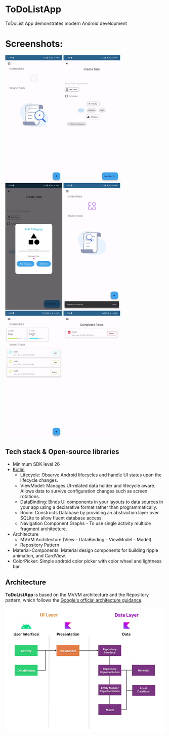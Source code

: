 <h1>ToDoListApp</h1>


<p >  
ToDoList App demonstrates modern Android development 
</p>

# Screenshots:
<img src="/screenshots/1.jpg" height="400px"/> <img src="/screenshots/2.jpg" height="400px"/>
<img src="/screenshots/4.jpg" height="400px"/> 
<img src="/screenshots/5.jpg" height="400px"/> 
<img src="/screenshots/6.jpg" height="400px"/> <img src="/screenshots/7.jpg" height="400px"/>


## Tech stack & Open-source libraries
- Minimum SDK level 26
- [Kotlin](https://kotlinlang.org/)
  - Lifecycle: Observe Android lifecycles and handle UI states upon the lifecycle changes.
  - ViewModel: Manages UI-related data holder and lifecycle aware. Allows data to survive configuration changes such as screen rotations.
  - DataBinding: Binds UI components in your layouts to data sources in your app using a declarative format rather than programmatically.
  - Room: Constructs Database by providing an abstraction layer over SQLite to allow fluent database access.
  - Navigation Component Graphs - To use single activity multiple fragment architecture.
- Architecture
  - MVVM Architecture (View - DataBinding - ViewModel - Model)
  - Repository Pattern
- Material-Components: Material design components for building ripple animation, and CardView.
- ColorPicker: Simple android color picker with color wheel and lightness bar.

## Architecture
**ToDoListApp** is based on the MVVM architecture and the Repository pattern, which follows the [Google's official architecture guidance](https://developer.android.com/topic/architecture).

![architecture](figure/figure0.png)


